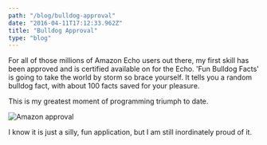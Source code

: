 ```yaml
---
path: "/blog/bulldog-approval"
date: "2016-04-11T17:12:33.962Z"
title: "Bulldog Approval"
type: "blog"
---
```


For all of those millions of Amazon Echo users out there, my first skill has been approved and is certified available on for the Echo. 'Fun Bulldog Facts' is going to take the world by storm so brace yourself. It tells you a random bulldog fact, with about 100 facts saved for your pleasure.

This is my greatest moment of programming triumph to date.

![Amazon approval](/images/funBulldogFacts-approved.png)

I know it is just a silly, fun application, but I am still inordinately proud of it.
